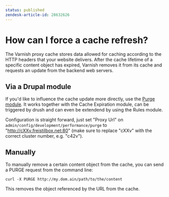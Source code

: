 ```yaml
---
status: published
zendesk-article-id: 28632626
---
```


# How can I force a cache refresh?

The Varnish proxy cache stores data allowed for caching according to the HTTP headers that your website delivers. After the cache lifetime of a specific content object has expired, Varnish removes it from its cache and requests an update from the backend web servers.

## Via a Drupal module

If you'd like to influence the cache update more directly, use the [Purge module](http://drupal.org/project/purge). It works together with the Cache Expiration module, can be triggered by drush and can even be extendend by using the Rules module.

Configuration is straight forward, just set "Proxy Url" on `admin/config/development/performance/purge` to "http://cXXv.freistilbox.net:80" (make sure to replace "cXXv" with the correct cluster number, e.g. "c42v").


## Manually

To manually remove a certain content object from the cache, you can send a PURGE request from the command line:

    curl -X PURGE http://my.dom.ain/path/to/the/content

This removes the object referenced by the URL from the cache.
